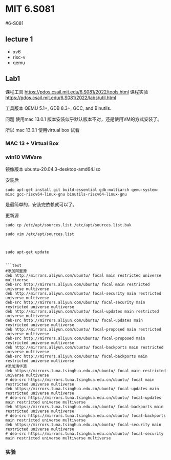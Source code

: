 # MIT 6.S081
#6-S081

## lecture 1

- xv6
- risc-v
- qemu



## Lab1

课程工具 https://pdos.csail.mit.edu/6.S081/2022/tools.html
课程实验 https://pdos.csail.mit.edu/6.S081/2022/labs/util.html

工具版本
QEMU 5.1+, 
GDB 8.3+, 
GCC, 
and Binutils.


问题
使用mac 13.0.1 版本安装似乎默认版本不对，还是使用VM的方式安装了。

所以 mac 13.0.1 使用virtual box 试看



###  MAC 13   +  Virtual Box




### win10 VMVare

镜像版本 ubuntu-20.04.3-desktop-amd64.iso

安装后 
```shell
sudo apt-get install git build-essential gdb-multiarch qemu-system-misc gcc-riscv64-linux-gnu binutils-riscv64-linux-gnu
```

是最简单的，安装完依赖就可以了。


更新源
```shell
sudo cp /etc/apt/sources.list /etc/apt/sources.list.bak

sudo vim /etc/apt/sources.list



sudo apt-get update

```

```

```text
#添加阿里源
deb http://mirrors.aliyun.com/ubuntu/ focal main restricted universe multiverse
deb-src http://mirrors.aliyun.com/ubuntu/ focal main restricted universe multiverse
deb http://mirrors.aliyun.com/ubuntu/ focal-security main restricted universe multiverse
deb-src http://mirrors.aliyun.com/ubuntu/ focal-security main restricted universe multiverse
deb http://mirrors.aliyun.com/ubuntu/ focal-updates main restricted universe multiverse
deb-src http://mirrors.aliyun.com/ubuntu/ focal-updates main restricted universe multiverse
deb http://mirrors.aliyun.com/ubuntu/ focal-proposed main restricted universe multiverse
deb-src http://mirrors.aliyun.com/ubuntu/ focal-proposed main restricted universe multiverse
deb http://mirrors.aliyun.com/ubuntu/ focal-backports main restricted universe multiverse
deb-src http://mirrors.aliyun.com/ubuntu/ focal-backports main restricted universe multiverse
#添加清华源
deb https://mirrors.tuna.tsinghua.edu.cn/ubuntu/ focal main restricted universe multiverse
# deb-src https://mirrors.tuna.tsinghua.edu.cn/ubuntu/ focal main restricted universe multiverse
deb https://mirrors.tuna.tsinghua.edu.cn/ubuntu/ focal-updates main restricted universe multiverse
# deb-src https://mirrors.tuna.tsinghua.edu.cn/ubuntu/ focal-updates main restricted universe multiverse
deb https://mirrors.tuna.tsinghua.edu.cn/ubuntu/ focal-backports main restricted universe multiverse
# deb-src https://mirrors.tuna.tsinghua.edu.cn/ubuntu/ focal-backports main restricted universe multiverse
deb https://mirrors.tuna.tsinghua.edu.cn/ubuntu/ focal-security main restricted universe multiverse
# deb-src https://mirrors.tuna.tsinghua.edu.cn/ubuntu/ focal-security main restricted universe multiverse multiverse
```


### 实验

